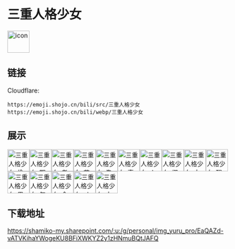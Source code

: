 # 三重人格少女
<img src="https://emoji.shojo.cn/bili/src/三重人格少女/icon.png" width="50" height="50" alt="icon">

## 链接
Cloudflare:
```
https://emoji.shojo.cn/bili/src/三重人格少女
https://emoji.shojo.cn/bili/webp/三重人格少女
```
## 展示
<img src="https://emoji.shojo.cn/bili/src/三重人格少女/三重人格少女-偷听.png" width="50" height="50" alt="三重人格少女-偷听"><img src="https://emoji.shojo.cn/bili/src/三重人格少女/三重人格少女-期待.png" width="50" height="50" alt="三重人格少女-期待"><img src="https://emoji.shojo.cn/bili/src/三重人格少女/三重人格少女-老婆.png" width="50" height="50" alt="三重人格少女-老婆"><img src="https://emoji.shojo.cn/bili/src/三重人格少女/三重人格少女-花式比心.png" width="50" height="50" alt="三重人格少女-花式比心"><img src="https://emoji.shojo.cn/bili/src/三重人格少女/三重人格少女-先睡了.png" width="50" height="50" alt="三重人格少女-先睡了"><img src="https://emoji.shojo.cn/bili/src/三重人格少女/三重人格少女-真香.png" width="50" height="50" alt="三重人格少女-真香"><img src="https://emoji.shojo.cn/bili/src/三重人格少女/三重人格少女-人格切换中.png" width="50" height="50" alt="三重人格少女-人格切换中"><img src="https://emoji.shojo.cn/bili/src/三重人格少女/三重人格少女-绷不住了.png" width="50" height="50" alt="三重人格少女-绷不住了"><img src="https://emoji.shojo.cn/bili/src/三重人格少女/三重人格少女-大哭.png" width="50" height="50" alt="三重人格少女-大哭"><img src="https://emoji.shojo.cn/bili/src/三重人格少女/三重人格少女-醒醒.png" width="50" height="50" alt="三重人格少女-醒醒"><img src="https://emoji.shojo.cn/bili/src/三重人格少女/三重人格少女-果咩内.png" width="50" height="50" alt="三重人格少女-果咩内"><img src="https://emoji.shojo.cn/bili/src/三重人格少女/三重人格少女-气鼓鼓.png" width="50" height="50" alt="三重人格少女-气鼓鼓"><img src="https://emoji.shojo.cn/bili/src/三重人格少女/三重人格少女-合理质疑.png" width="50" height="50" alt="三重人格少女-合理质疑"><img src="https://emoji.shojo.cn/bili/src/三重人格少女/三重人格少女-ok.png" width="50" height="50" alt="三重人格少女-ok"><img src="https://emoji.shojo.cn/bili/src/三重人格少女/三重人格少女-大无语.png" width="50" height="50" alt="三重人格少女-大无语">

## 下载地址

https://shamiko-my.sharepoint.com/:u:/g/personal/img_yuru_pro/EaQAZd-vATVKihaYWogeKU8BFiXWKYZ2y1zHNmuBQtJAFQ
